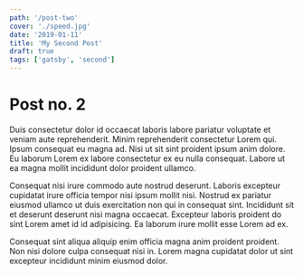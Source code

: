 ```yaml
---
path: '/post-two'
cover: './speed.jpg'
date: '2019-01-11'
title: 'My Second Post'
draft: true
tags: ['gatsby', 'second']
---
```


# Post no. 2

Duis consectetur dolor id occaecat laboris labore pariatur voluptate et veniam aute reprehenderit. Minim reprehenderit consectetur Lorem qui. Ipsum consequat eu magna ad. Nisi ut sit sint proident ipsum anim dolore. Eu laborum Lorem ex labore consectetur ex eu nulla consequat. Labore ut ea magna mollit incididunt dolor proident ullamco.

Consequat nisi irure commodo aute nostrud deserunt. Laboris excepteur cupidatat irure officia tempor nisi ipsum mollit nisi. Nostrud ex pariatur eiusmod ullamco ut duis exercitation non qui in consequat sint. Incididunt sit et deserunt deserunt nisi magna occaecat. Excepteur laboris proident do sint Lorem amet id id adipisicing. Ea laborum irure mollit esse Lorem ad ex.

Consequat sint aliqua aliquip enim officia magna anim proident proident. Non nisi dolore culpa consequat nisi in. Lorem magna cupidatat dolor ut sint excepteur incididunt minim eiusmod dolor.
